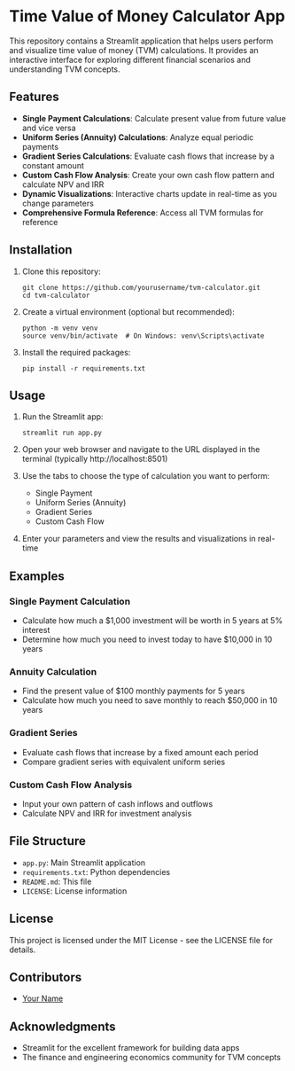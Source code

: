 # Time Value of Money Calculator App

This repository contains a Streamlit application that helps users perform and visualize time value of money (TVM) calculations. It provides an interactive interface for exploring different financial scenarios and understanding TVM concepts.

## Features

- **Single Payment Calculations**: Calculate present value from future value and vice versa
- **Uniform Series (Annuity) Calculations**: Analyze equal periodic payments
- **Gradient Series Calculations**: Evaluate cash flows that increase by a constant amount
- **Custom Cash Flow Analysis**: Create your own cash flow pattern and calculate NPV and IRR
- **Dynamic Visualizations**: Interactive charts update in real-time as you change parameters
- **Comprehensive Formula Reference**: Access all TVM formulas for reference

## Installation

1. Clone this repository:
   ```
   git clone https://github.com/yourusername/tvm-calculator.git
   cd tvm-calculator
   ```

2. Create a virtual environment (optional but recommended):
   ```
   python -m venv venv
   source venv/bin/activate  # On Windows: venv\Scripts\activate
   ```

3. Install the required packages:
   ```
   pip install -r requirements.txt
   ```

## Usage

1. Run the Streamlit app:
   ```
   streamlit run app.py
   ```

2. Open your web browser and navigate to the URL displayed in the terminal (typically http://localhost:8501)

3. Use the tabs to choose the type of calculation you want to perform:
   - Single Payment
   - Uniform Series (Annuity)
   - Gradient Series
   - Custom Cash Flow

4. Enter your parameters and view the results and visualizations in real-time

## Examples

### Single Payment Calculation
- Calculate how much a $1,000 investment will be worth in 5 years at 5% interest
- Determine how much you need to invest today to have $10,000 in 10 years

### Annuity Calculation
- Find the present value of $100 monthly payments for 5 years
- Calculate how much you need to save monthly to reach $50,000 in 10 years

### Gradient Series
- Evaluate cash flows that increase by a fixed amount each period
- Compare gradient series with equivalent uniform series

### Custom Cash Flow Analysis
- Input your own pattern of cash inflows and outflows
- Calculate NPV and IRR for investment analysis

## File Structure

- `app.py`: Main Streamlit application
- `requirements.txt`: Python dependencies
- `README.md`: This file
- `LICENSE`: License information

## License

This project is licensed under the MIT License - see the LICENSE file for details.

## Contributors

- [Your Name](https://github.com/yourusername)

## Acknowledgments

- Streamlit for the excellent framework for building data apps
- The finance and engineering economics community for TVM concepts
